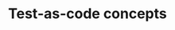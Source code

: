---
title: Test-as-code concepts
menutitle: Test-as-code concepts
seotitle: Understanding-oriented guides that help you learn Test-as-code concepts.
description: Understanding-oriented guides that help you learn Test-as-code concepts.
lead: Understanding-oriented guides that help you learn Test-as-code concepts.
ordering:
 - assertions
 - checks
 - injection
 - scenario
 - session
 - simulation
 - timings
 - configuration
 - operations
---
